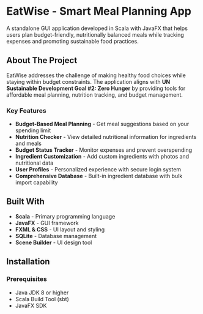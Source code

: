 # EatWise - Smart Meal Planning App

A standalone GUI application developed in Scala with JavaFX that helps users plan budget-friendly, nutritionally balanced meals while tracking expenses and promoting sustainable food practices.

## About The Project

EatWise addresses the challenge of making healthy food choices while staying within budget constraints. The application aligns with **UN Sustainable Development Goal #2: Zero Hunger** by providing tools for affordable meal planning, nutrition tracking, and budget management.

### Key Features

- **Budget-Based Meal Planning** - Get meal suggestions based on your spending limit
- **Nutrition Checker** - View detailed nutritional information for ingredients and meals
- **Budget Status Tracker** - Monitor expenses and prevent overspending
- **Ingredient Customization** - Add custom ingredients with photos and nutritional data
- **User Profiles** - Personalized experience with secure login system
- **Comprehensive Database** - Built-in ingredient database with bulk import capability

## Built With

- **Scala** - Primary programming language
- **JavaFX** - GUI framework
- **FXML & CSS** - UI layout and styling
- **SQLite** - Database management
- **Scene Builder** - UI design tool

## Installation

### Prerequisites
- Java JDK 8 or higher
- Scala Build Tool (sbt)
- JavaFX SDK
